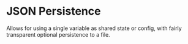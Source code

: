 JSON Persistence
================
Allows for using a single variable as shared state or config, with fairly
transparent optional persistence to a file.
